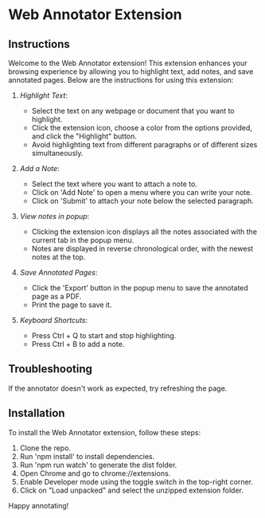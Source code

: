# Web Annotator Extension

## Instructions

Welcome to the Web Annotator extension! This extension enhances your browsing experience by allowing you to highlight text, add notes, and save annotated pages. Below are the instructions for using this extension:

1. *Highlight Text*:
   - Select the text on any webpage or document that you want to highlight.
   - Click the extension icon, choose a color from the options provided, and click the "Highlight" button.
   - Avoid highlighting text from different paragraphs or of different sizes simultaneously.

2. *Add a Note*:
   - Select the text where you want to attach a note to.
   - Click on 'Add Note' to open a menu where you can write your note.
   - Click on 'Submit' to attach your note below the selected paragraph.
  
3. *View notes in popup*:
   - Clicking the extension icon displays all the notes associated with the current tab in the popup menu.
   - Notes are displayed in reverse chronological order, with the newest notes at the top.

4. *Save Annotated Pages*:
   - Click the 'Export' button in the popup menu to save the annotated page as a PDF.
   - Print the page to save it.

5. *Keyboard Shortcuts*:
   - Press Ctrl + Q to start and stop highlighting.
   - Press Ctrl + B to add a note.

## Troubleshooting
If the annotator doesn't work as expected, try refreshing the page.

## Installation

To install the Web Annotator extension, follow these steps:
1. Clone the repo.
2. Run 'npm install' to install dependencies.
3. Run 'npm run watch' to generate the dist folder.
4. Open Chrome and go to chrome://extensions.
5. Enable Developer mode using the toggle switch in the top-right corner.
6. Click on "Load unpacked" and select the unzipped extension folder.


Happy annotating!
